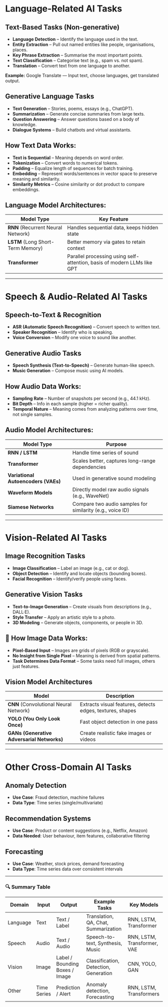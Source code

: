 # Language-Related AI Tasks

## Text-Based Tasks (Non-generative)

- **Language Detection** – Identify the language used in the text.
- **Entity Extraction** – Pull out named entities like people, organisations, places.
- **Key Phrase Extraction** – Summarise the most important points.
- **Text Classification** – Categorise text (e.g., spam vs. not spam).
- **Translation** – Convert text from one language to another.

**Example:** Google Translate — Input text, choose languages, get translated output.
## Generative Language Tasks

- **Text Generation** – Stories, poems, essays (e.g., ChatGPT).
- **Summarization** – Generate concise summaries from large texts.    
- **Question Answering** – Answer questions based on a body of knowledge.
- **Dialogue Systems** – Build chatbots and virtual assistants.

## How Text Data Works:

- **Text is Sequential** – Meaning depends on word order.
- **Tokenization** – Convert words to numerical tokens.
- **Padding** – Equalize length of sequences for batch training.
- **Embedding** – Represent words/sentences in vector space to preserve meaning and similarity.
- **Similarity Metrics** – Cosine similarity or dot product to compare embeddings.

## Language Model Architectures:

|Model Type|Key Feature|
|---|---|
|**RNN** (Recurrent Neural Network)|Handles sequential data, keeps hidden state|
|**LSTM** (Long Short-Term Memory)|Better memory via gates to retain context|
|**Transformer**|Parallel processing using self-attention, basis of modern LLMs like GPT|

---
# Speech & Audio-Related AI Tasks

## Speech-to-Text & Recognition

- **ASR (Automatic Speech Recognition)** – Convert speech to written text.
- **Speaker Recognition** – Identify who is speaking.
- **Voice Conversion** – Modify one voice to sound like another.
##  Generative Audio Tasks
- **Speech Synthesis (Text-to-Speech)** – Generate human-like speech. 
- **Music Generation** – Compose music using AI models.
## How Audio Data Works:

- **Sampling Rate** – Number of snapshots per second (e.g., 44.1 kHz).
- **Bit Depth** – Info in each sample (higher = richer quality).
- **Temporal Nature** – Meaning comes from analyzing patterns over time, not single samples.

## Audio Model Architectures:

|Model Type|Purpose|
|---|---|
|**RNN / LSTM**|Handle time series of sound|
|**Transformer**|Scales better, captures long-range dependencies|
|**Variational Autoencoders (VAEs)**|Used in generative sound modeling|
|**Waveform Models**|Directly model raw audio signals (e.g., WaveNet)|
|**Siamese Networks**|Compare two audio samples for similarity (e.g., voice ID)|

---

# Vision-Related AI Tasks

## Image Recognition Tasks

- **Image Classification** – Label an image (e.g., cat or dog).
- **Object Detection** – Identify and locate objects (bounding boxes).
- **Facial Recognition** – Identify/verify people using faces.
## Generative Vision Tasks

- **Text-to-Image Generation** – Create visuals from descriptions (e.g., DALL·E).
- **Style Transfer** – Apply an artistic style to a photo.
- **3D Modeling** – Generate objects, components, or people in 3D.

## 🔹 How Image Data Works:

- **Pixel-Based Input** – Images are grids of pixels (RGB or grayscale).    
- **No Insight from Single Pixel** – Meaning is derived from spatial patterns.
- **Task Determines Data Format** – Some tasks need full images, others just features.
## Vision Model Architectures

| Model                                      | Description                                               |
| ------------------------------------------ | --------------------------------------------------------- |
| **CNN** (Convolutional Neural Network)     | Extracts visual features, detects edges, textures, shapes |
| **YOLO (You Only Look Once)**              | Fast object detection in one pass                         |
| **GANs (Generative Adversarial Networks)** | Create realistic fake images or videos                    |

---

# **Other Cross-Domain AI Tasks**

## Anomaly Detection

- **Use Case**: Fraud detection, machine failures
- **Data Type**: Time series (single/multivariate)

## Recommendation Systems

- **Use Case**: Product or content suggestions (e.g., Netflix, Amazon)
- **Data Needed**: User behaviour, item features, collaborative filtering

## Forecasting

- **Use Case**: Weather, stock prices, demand forecasting
- **Data Type**: Time series data over consistent intervals

---

### 🔍 Summary Table

|Domain|Input|Output|Example Tasks|Key Models|
|---|---|---|---|---|
|Language|Text|Text / Label|Translation, QA, Chat, Summarization|RNN, LSTM, Transformer|
|Speech|Audio|Text / Audio|Speech-to-text, Synthesis, Music|RNN, LSTM, Transformer, VAE|
|Vision|Image|Label / Bounding Boxes / Image|Classification, Detection, Generation|CNN, YOLO, GAN|
|Other|Time Series|Prediction / Alert|Anomaly detection, Forecasting|RNN, LSTM, Transformers|
